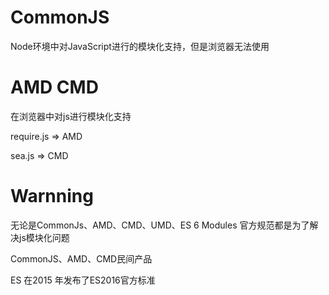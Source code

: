 # CommonJS

Node环境中对JavaScript进行的模块化支持，但是浏览器无法使用

# AMD CMD

在浏览器中对js进行模块化支持

require.js  =>  AMD

sea.js => CMD

# Warnning

无论是CommonJs、AMD、CMD、UMD、ES 6 Modules 官方规范都是为了解决js模块化问题

CommonJS、AMD、CMD民间产品

ES 在2015 年发布了ES2016官方标准

